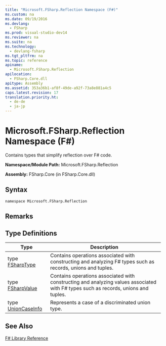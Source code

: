 ```yaml
---
title: "Microsoft.FSharp.Reflection Namespace (F#)"
ms.custom: na
ms.date: 09/19/2016
ms.devlang: 
  - FSharp
ms.prod: visual-studio-dev14
ms.reviewer: na
ms.suite: na
ms.technology: 
  - devlang-fsharp
ms.tgt_pltfrm: na
ms.topic: reference
apiname: 
  - Microsoft.FSharp.Reflection
apilocation: 
  - FSharp.Core.dll
apitype: Assembly
ms.assetid: 353a36b1-af8f-49de-a92f-73a8e881a4c5
caps.latest.revision: 17
translation.priority.ht: 
  - de-de
  - ja-jp
---
```

# Microsoft.FSharp.Reflection Namespace (F#)
Contains types that simplify reflection over F# code.  
  
 **Namespace/Module Path:** Microsoft.FSharp.Reflection  
  
 **Assembly:** FSharp.Core (in FSharp.Core.dll)  
  
## Syntax  
  
```  
namespace Microsoft.FSharp.Reflection  
```  
  
## Remarks  
  
## Type Definitions  
  
|Type|Description|  
|----------|-----------------|  
|type [FSharpType](../Topic/Reflection.FSharpType%20Class%20\(F%23\).md)|Contains operations associated with constructing and analyzing F# types such as records, unions and tuples.|  
|type [FSharpValue](../Topic/Reflection.FSharpValue%20Class%20\(F%23\).md)|Contains operations associated with constructing and analyzing values associated with F# types such as records, unions and tuples.|  
|type [UnionCaseInfo](../Topic/Reflection.UnionCaseInfo%20Class%20\(F%23\).md)|Represents a case of a discriminated union type.|  
  
## See Also  
 [F# Library Reference](../Topic/F%23%20Core%20Library%20Reference.md)